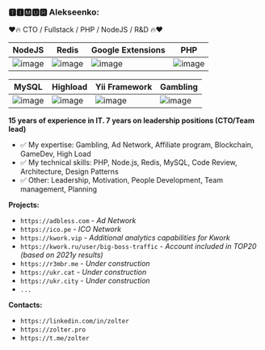 
### 🆃🅸🅼🆄🆁 Alekseenko: 
❤🔥 CTO / Fullstack / PHP / NodeJS / R&D 🔥❤

| NodeJS  | Redis  | Google Extensions  | PHP |
|---|---|---|---|
| ![image](https://user-images.githubusercontent.com/1370602/144846002-16ae9ec7-e2d7-4779-a6b8-8092b1767b2a.png) | ![image](https://user-images.githubusercontent.com/1370602/144846023-12068435-a879-4c35-b7c1-fd13e81e1345.png) | ![image](https://user-images.githubusercontent.com/1370602/144846299-3dbbcf18-8429-4d77-91ee-859b6dbf8d02.png) | ![image](https://user-images.githubusercontent.com/1370602/144846052-580b4f7f-6fc2-42ce-960c-e0102f2fed33.png) | 

| MySQL  | Highload  | Yii Framework | Gambling |
|---|---|---|---|
| ![image](https://user-images.githubusercontent.com/1370602/144846100-df72078c-ac0e-4697-b748-c1fb8ad1ec79.png) | ![image](https://user-images.githubusercontent.com/1370602/144846242-df2e1f02-2252-4db6-ad63-e868c6c828d4.png) | ![image](https://user-images.githubusercontent.com/1370602/144846080-801890bd-9dde-42c9-8296-761b1a1b624e.png) | ![image](https://user-images.githubusercontent.com/1370602/144846263-58155e76-5280-4b59-ad8a-c94669441c1b.png) |

__15 years of experience in IT. 7 years on leadership positions (CTO/Team lead)__

 - ✅ My expertise: Gambling, Ad Network, Affiliate program, Blockchain, GameDev, High Load
 - ✅ My technical skills: PHP, Node.js, Redis, MySQL, Code Review, Architecture, Design Patterns
 - ✅ Other: Leadership, Motivation, People Development, Team management, Planning

__Projects:__

 - `https://adbless.com` - *Ad Network*
 - `https://ico.pe` - *ICO Network*
 - `https://kwork.vip` - *Additional analytics capabilities for Kwork*
 - `https://kwork.ru/user/big-boss-traffic` - *Account included in TOP20 (based on 2021y results)*
 - `https://r3mbr.me` - *Under construction*
 - `https://ukr.cat` - *Under construction*
 - `https://ukr.city` - *Under construction*
 - `...`

__Contacts:__

 - `https://linkedin.com/in/zolter`
 - `https://zolter.pro`
 - `https://t.me/zolter`
